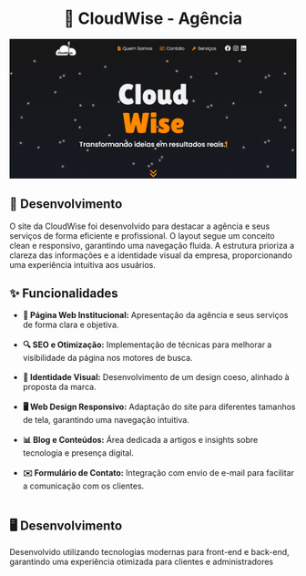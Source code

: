 <h1 align="center">🚀 CloudWise - Agência </h1>

<p align="center">
  <img src="https://github.com/crismoraiss/cloudwise/blob/master/homecw.png?raw=true" alt="CloudWise Layout" width="800">
</p>

## 📌 Desenvolvimento 

O site da CloudWise foi desenvolvido para destacar a agência e seus serviços de forma eficiente e profissional. O layout segue um conceito clean e responsivo, garantindo uma navegação fluida. A estrutura prioriza a clareza das informações e a identidade visual da empresa, proporcionando uma experiência intuitiva aos usuários. 

## ✨ Funcionalidades  
<ul>
  <li><strong>📄 Página Web Institucional:</strong> Apresentação da agência e seus serviços de forma clara e objetiva.</li><br>
  <li><strong>🔍 SEO e Otimização:</strong> Implementação de técnicas para melhorar a visibilidade da página nos motores de busca.</li><br>
  <li><strong>🎨 Identidade Visual:</strong> Desenvolvimento de um design coeso, alinhado à proposta da marca.</li><br>
  <li><strong>🖥️ Web Design Responsivo:</strong> Adaptação do site para diferentes tamanhos de tela, garantindo uma navegação intuitiva.</li><br>
  <li><strong>📊 Blog e Conteúdos:</strong> Área dedicada a artigos e insights sobre tecnologia e presença digital.</li><br>
  <li><strong>✉️ Formulário de Contato:</strong> Integração com envio de e-mail para facilitar a comunicação com os clientes.</li><br>
</ul>


<h2>🖥️ Desenvolvimento</h2>
<p>Desenvolvido utilizando tecnologias modernas para front-end e back-end, garantindo uma experiência otimizada para clientes e administradores</p>
